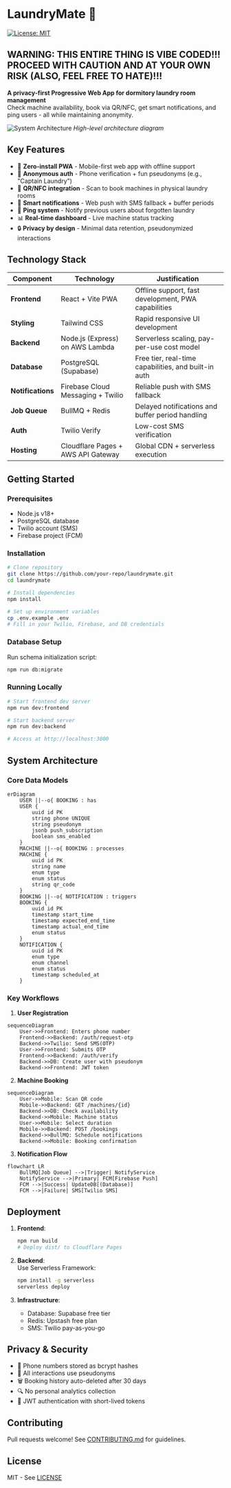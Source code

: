 # LaundryMate 🧺
[![License: MIT](https://img.shields.io/badge/License-MIT-yellow.svg)](https://opensource.org/licenses/MIT)

## WARNING: THIS ENTIRE THING IS VIBE CODED!!! PROCEED WITH CAUTION AND AT YOUR OWN RISK (ALSO, FEEL FREE TO HATE)!!!

**A privacy-first Progressive Web App for dormitory laundry room management**  
Check machine availability, book via QR/NFC, get smart notifications, and ping users - all while maintaining anonymity.

![System Architecture](architecture-diagram.png) *High-level architecture diagram*

## Key Features
- 📱 **Zero-install PWA** - Mobile-first web app with offline support
- 🔐 **Anonymous auth** - Phone verification + fun pseudonyms (e.g., "Captain Laundry")
- 🧩 **QR/NFC integration** - Scan to book machines in physical laundry rooms
- 🔔 **Smart notifications** - Web push with SMS fallback + buffer periods
- 🏓 **Ping system** - Notify previous users about forgotten laundry
- 📊 **Real-time dashboard** - Live machine status tracking
- 🔒 **Privacy by design** - Minimal data retention, pseudonymized interactions

## Technology Stack
| Component              | Technology                          | Justification                                                                 |
|------------------------|-------------------------------------|-------------------------------------------------------------------------------|
| **Frontend**           | React + Vite PWA                    | Offline support, fast development, PWA capabilities                           |
| **Styling**            | Tailwind CSS                        | Rapid responsive UI development                                               |
| **Backend**            | Node.js (Express) on AWS Lambda     | Serverless scaling, pay-per-use cost model                                    |
| **Database**           | PostgreSQL (Supabase)               | Free tier, real-time capabilities, and built-in auth                          |
| **Notifications**      | Firebase Cloud Messaging + Twilio   | Reliable push with SMS fallback                                               |
| **Job Queue**          | BullMQ + Redis                      | Delayed notifications and buffer period handling                              |
| **Auth**               | Twilio Verify                       | Low-cost SMS verification                                                     |
| **Hosting**            | Cloudflare Pages + AWS API Gateway  | Global CDN + serverless execution                                             |

## Getting Started

### Prerequisites
- Node.js v18+
- PostgreSQL database
- Twilio account (SMS)
- Firebase project (FCM)

### Installation
```bash
# Clone repository
git clone https://github.com/your-repo/laundrymate.git
cd laundrymate

# Install dependencies
npm install

# Set up environment variables
cp .env.example .env
# Fill in your Twilio, Firebase, and DB credentials
```

### Database Setup
Run schema initialization script:
```bash
npm run db:migrate
```

### Running Locally
```bash
# Start frontend dev server
npm run dev:frontend

# Start backend server
npm run dev:backend

# Access at http://localhost:3000
```

## System Architecture
### Core Data Models
```mermaid
erDiagram
    USER ||--o{ BOOKING : has
    USER {
        uuid id PK
        string phone UNIQUE
        string pseudonym
        jsonb push_subscription
        boolean sms_enabled
    }
    MACHINE ||--o{ BOOKING : processes
    MACHINE {
        uuid id PK
        string name
        enum type
        enum status
        string qr_code
    }
    BOOKING ||--o{ NOTIFICATION : triggers
    BOOKING {
        uuid id PK
        timestamp start_time
        timestamp expected_end_time
        timestamp actual_end_time
        enum status
    }
    NOTIFICATION {
        uuid id PK
        enum type
        enum channel
        enum status
        timestamp scheduled_at
    }
```

### Key Workflows
1. **User Registration**  
```mermaid
sequenceDiagram
    User->>Frontend: Enters phone number
    Frontend->>Backend: /auth/request-otp
    Backend->>Twilio: Send SMS(OTP)
    User->>Frontend: Submits OTP
    Frontend->>Backend: /auth/verify
    Backend->>DB: Create user with pseudonym
    Backend->>Frontend: JWT token
```

2. **Machine Booking**  
```mermaid
sequenceDiagram
    User->>Mobile: Scan QR code
    Mobile->>Backend: GET /machines/{id}
    Backend->>DB: Check availability
    Backend->>Mobile: Machine status
    User->>Mobile: Select duration
    Mobile->>Backend: POST /bookings
    Backend->>BullMQ: Schedule notifications
    Backend->>Mobile: Booking confirmation
```

3. **Notification Flow**  
```mermaid
flowchart LR
    BullMQ[Job Queue] -->|Trigger| NotifyService
    NotifyService -->|Primary| FCM[Firebase Push]
    FCM -->|Success| UpdateDB[(Database)]
    FCM -->|Failure| SMS[Twilio SMS]
```

## Deployment
1. **Frontend**:  
   ```bash
   npm run build
   # Deploy dist/ to Cloudflare Pages
   ```
   
2. **Backend**:  
   Use Serverless Framework:
   ```bash
   npm install -g serverless
   serverless deploy
   ```

3. **Infrastructure**:  
   - Database: Supabase free tier  
   - Redis: Upstash free plan  
   - SMS: Twilio pay-as-you-go  

## Privacy & Security
- 🔏 Phone numbers stored as bcrypt hashes
- 🪪 All interactions use pseudonyms
- 🗑️ Booking history auto-deleted after 30 days
- 🔍 No personal analytics collection
- 🔑 JWT authentication with short-lived tokens

## Contributing
Pull requests welcome! See [CONTRIBUTING.md](CONTRIBUTING.md) for guidelines.

## License
MIT - See [LICENSE](LICENSE)
```
